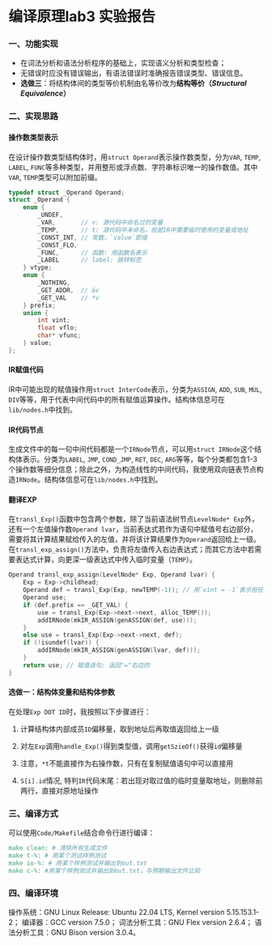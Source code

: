 # 编译原理lab3 实验报告


### 一、功能实现

- 在词法分析和语法分析程序的基础上，实现语义分析和类型检查；
- 无错误时应没有错误输出，有语法错误时准确报告错误类型、错误信息。
- **选做三**：将结构体间的类型等价机制由名等价改为**结构等价（*Structural Equivalence*）**

### 二、实现思路

#### 操作数类型表示

在设计操作数类型结构体时，用`struct Operand`表示操作数类型，分为`VAR`, `TEMP`, `LABEL`, `FUNC`等多种类型，并用整形或浮点数、字符串标识唯一的操作数值。其中`VAR`, `TEMP`类型可以附加前缀。

```c
typedef struct _Operand Operand;
struct _Operand {
    enum {
        _UNDEF,
        _VAR,       // v: 源代码中命名过的变量
        _TEMP,      // t: 源代码中未命名，但是IR中需要临时使用的变量或地址
        _CONST_INT, // 常数，`value`即值
        _CONST_FLO,
        _FUNC,      // 函数: 用函数名表示
        _LABEL      // label: 跳转标签
    } vtype;
    enum {
        _NOTHING,
        _GET_ADDR,  // &v
        _GET_VAL    // *v
    } prefix;
    union {
        int vint;
        float vflo;
        char* vfunc;
    } value;
};
```

#### 	IR赋值代码

IR中可能出现的赋值操作用`struct InterCode`表示，分类为`ASSIGN`, `ADD`, `SUB`, `MUL`, `DIV`等等，用于代表中间代码中的所有赋值运算操作。结构体信息可在`lib/nodes.h`中找到。

#### IR代码节点

生成文件中的每一句中间代码都是一个`IRNode`节点，可以用`struct IRNode`这个结构体表示。分类为`LABEL`, `JMP`, `COND_JMP`, `RET`, `DEC`, `ARG`等等，每个分类都包含1-3个操作数等细分信息；除此之外，为构造线性的中间代码，我使用双向链表节点构造`IRNode`。结构体信息可在`lib/nodes.h`中找到。

#### 翻译EXP

在`transl_Exp()`函数中包含两个参数，除了当前语法树节点`LevelNode* Exp`外，还有一个左值操作数`Operand lvar`，当前表达式若作为语句中赋值号右边部分，需要将其计算结果赋给传入的左值，并将该计算结果作为`Operand`返回给上一级。在`transl_exp_assign()`方法中，负责将左值传入右边表达式；而其它方法中若需要表达式计算，向更深一级表达式中传入临时变量（`TEMP`）。

```c
Operand transl_exp_assign(LevelNode* Exp, Operand lvar) {
    Exp = Exp->childhead;
    Operand def = transl_Exp(Exp, newTEMP(-1)); // 用`vint = -1`表示担任左值
    Operand use;
    if (def.prefix == _GET_VAL) {
        use = transl_Exp(Exp->next->next, alloc_TEMP());
        addIRNode(mkIR_ASSIGN(genASSIGN(def, use)));
    }
    else use = transl_Exp(Exp->next->next, def);
    if (!isundef(lvar)) {
        addIRNode(mkIR_ASSIGN(genASSIGN(lvar, def)));
    }
    return use; // 赋值语句: 返回"="右边的
}
```

#### 选做一：结构体变量和结构体参数

在处理`Exp DOT ID`时，我按照以下步骤进行：

1. 计算结构体内部成员`ID`偏移量，取到地址后再取值返回给上一级
2. 对左`Exp`调用`handle_Exp()`得到类型值，调用`getSzieOf()`获得`id`偏移量
3. 注意，`*t`不能直接作为右操作数，只有在复制赋值语句中可以直接用

4. `S[i].id`情况, 特判`IR`代码末尾：若出现对取过值的临时变量取地址，则删除前两行，直接对原地址操作

### 三、编译方式

可以使用`Code/Makefile`结合命令行进行编译：

```makefile
make clean: # 清除所有生成文件 
make t-%: # 用某个测试样例测试
make io-%: # 用某个样例测试并输出到out.txt
make c-%: #用某个样例测试并输出到out.txt，与预期输出文件比较
```

### 四、编译环境

操作系统：GNU Linux Release: Ubuntu 22.04 LTS, Kernel version 5.15.153.1-2；
编译器：GCC version 7.5.0；
词法分析工具：GNU Flex version 2.6.4；
语法分析工具：GNU Bison version 3.0.4。

